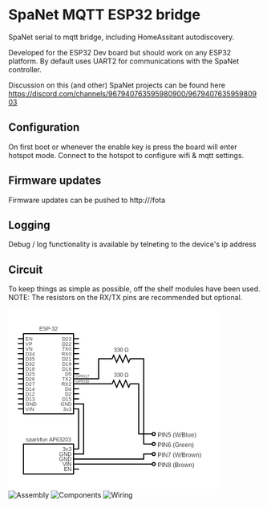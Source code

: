# SpaNet MQTT ESP32 bridge

SpaNet serial to mqtt bridge, including HomeAssitant autodiscovery.

Developed for the ESP32 Dev board but should work on any ESP32 platform. By default uses UART2 for communications with the SpaNet controller.

Discussion on this (and other) SpaNet projects can be found here https://discord.com/channels/967940763595980900/967940763595980903

## Configuration
On first boot or whenever the enable key is press the board will enter hotspot mode.  Connect to the hotspot to configure wifi & mqtt settings.  

## Firmware updates

Firmware updates can be pushed to http://<ipaddress>/fota

## Logging

Debug / log functionality is available by telneting to the device's ip address


## Circuit
To keep things as simple as possible, off the shelf modules have been used.  
NOTE: The resistors on the RX/TX pins are recommended but optional.  

<img src="circuit/circuit.png" alt="Circuit" title="Circuit"/>  

<img src="images/board.png" alt="Assembly" title="Assembly" width="33%"/>
<img src="images/disassembled.png" alt="Components" title="Components" width="33%"/>
<img src="images/wiring.png" alt="Wiring" title="Wiring" width="33%"/>

